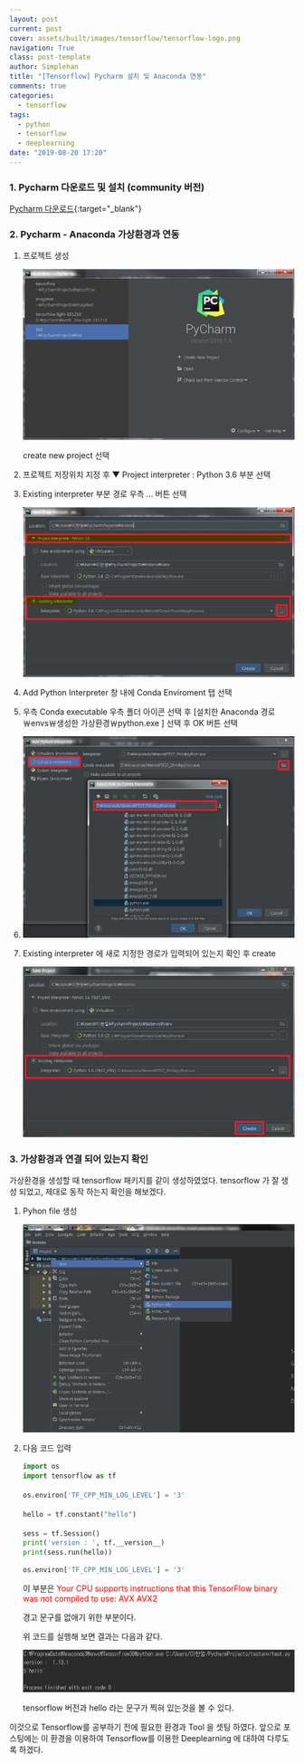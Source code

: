 ```yaml
---
layout: post
current: post
cover: assets/built/images/tensorflow/tensorflow-logo.png
navigation: True
class: post-template
author: Simplehan
title: "[Tensorflow] Pycharm 설치 및 Anaconda 연동"
comments: true
categories:
  - tensorflow
tags:
  - python
  - tensorflow
  - deeplearning
date: "2019-08-20 17:20"
---
```


### 1. Pycharm  다운로드 및 설치 (community 버전)

[Pycharm 다운로드](https://www.jetbrains.com/pycharm/download){:target="_blank"} 

### 2. Pycharm - Anaconda 가상환경과 연동

1. 프로젝트 생성

   ![img](\assets\built\images\pycharm\pycharm_1.jpg)

   create new project 선택

2. 프로젝트 저장위치 지정 후 ▼ Project interpreter : Python 3.6 부분 선택

3. Existing interpreter 부분 경로 우측 ... 버튼 선택

   ![img](\assets\built\images\pycharm\pycharm_2.jpg)

4. Add Python Interpreter 창 내에 Conda Enviroment 탭 선택 

5. 우측 Conda executable 우측 폴더 아이콘 선택 후 \[설치한 Anaconda 경로￦envs￦생성한 가상환경￦python.exe \] 선택 후 OK 버튼 선택

6. ![img](\assets\built\images\pycharm\pycharm_3.jpg)

7. Existing interpreter 에 새로 지정한 경로가 입력되어 있는지 확인 후 create 

   ![img](\assets\built\images\pycharm\pycharm_3_2.jpg)

### 3. 가상환경과 연결 되어 있는지 확인

가상환경을 생성할 때 tensorflow 패키지를 같이 생성하였었다.  tensorflow 가 잘 생성 되었고, 제대로 동작 하는지 확인을 해보겠다.

1. Pyhon file 생성

   ![img](\assets\built\images\pycharm\pycharm_4.jpg)
   
2. 다음 코드 입력

   ```python
   import os
   import tensorflow as tf
   
   os.environ['TF_CPP_MIN_LOG_LEVEL'] = '3' 
   
   hello = tf.constant("hello")
   
   sess = tf.Session()
   print('version : ', tf.__version__)
   print(sess.run(hello))
   ```

   ```python
   os.environ['TF_CPP_MIN_LOG_LEVEL'] = '3' 
   ```
   
   이 부분은 <span style='color:red'>Your CPU supports instructions that this TensorFlow binary was not compiled to use: AVX AVX2</span>
   
   경고 문구를 없애기 위한 부분이다.
   
   위 코드를 실행해 보면 결과는 다음과 같다.
   
   ![img](\assets\built\images\pycharm\pycharm_5.jpg)
   
   tensorflow 버전과 hello 라는 문구가 찍혀 있는것을 볼 수 있다.

이것으로 Tensorflow를 공부하기 전에 필요한 환경과 Tool 을 셋팅 하였다. 앞으로 포스팅에는 이 환경을 이용하여 Tensorflow를 이용한 Deeplearning 에 대하여 다루도록 하겠다.